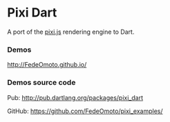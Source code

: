 Pixi Dart
=========

A port of the [pixi.js](https://github.com/GoodBoyDigital/pixi.js/) rendering  engine to Dart.

### Demos ###

http://FedeOmoto.github.io/

### Demos source code ###

Pub: http://pub.dartlang.org/packages/pixi_dart

GitHub: https://github.com/FedeOmoto/pixi_examples/
